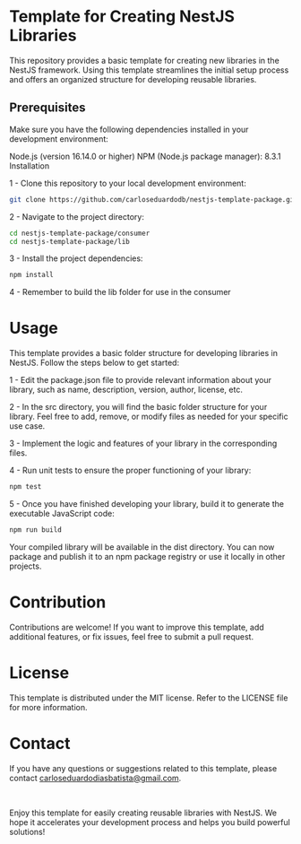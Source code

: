 # Template for Creating NestJS Libraries

This repository provides a basic template for creating new libraries in the NestJS framework. Using this template streamlines the initial setup process and offers an organized structure for developing reusable libraries.

## Prerequisites

Make sure you have the following dependencies installed in your development environment:

Node.js (version 16.14.0 or higher)
NPM (Node.js package manager): 8.3.1
Installation

1 - Clone this repository to your local development environment:

```bash
git clone https://github.com/carloseduardodb/nestjs-template-package.git
```

2 - Navigate to the project directory:

```bash
cd nestjs-template-package/consumer
cd nestjs-template-package/lib
```

3 - Install the project dependencies:

```bash
npm install
```

4 - Remember to build the lib folder for use in the consumer

# Usage

This template provides a basic folder structure for developing libraries in NestJS. Follow the steps below to get started:

1 - Edit the package.json file to provide relevant information about your library, such as name, description, version, author, license, etc.

2 - In the src directory, you will find the basic folder structure for your library. Feel free to add, remove, or modify files as needed for your specific use case.

3 - Implement the logic and features of your library in the corresponding files.

4 - Run unit tests to ensure the proper functioning of your library:

```bash
npm test
```

5 - Once you have finished developing your library, build it to generate the executable JavaScript code:

```bash
npm run build
```

Your compiled library will be available in the dist directory. You can now package and publish it to an npm package registry or use it locally in other projects.

# Contribution

Contributions are welcome! If you want to improve this template, add additional features, or fix issues, feel free to submit a pull request.

# License

This template is distributed under the MIT license. Refer to the LICENSE file for more information.

# Contact

If you have any questions or suggestions related to this template, please contact carloseduardodiasbatista@gmail.com.

<br />

Enjoy this template for easily creating reusable libraries with NestJS. We hope it accelerates your development process and helps you build powerful solutions!

